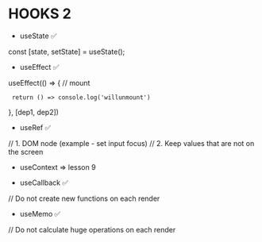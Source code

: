 # HOOKS 2

- useState ✅

const [state, setState] = useState();

- useEffect ✅

useEffect(() => { // mount

     return () => console.log('willunmount')

}, [dep1, dep2])

- useRef ✅

// 1. DOM node (example - set input focus) // 2. Keep values that are not on the
screen

- useContext => lesson 9

- useCallback ✅

// Do not create new functions on each render

- useMemo ✅

// Do not calculate huge operations on each render
